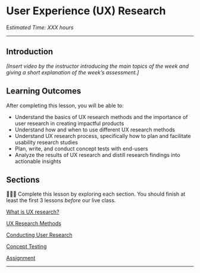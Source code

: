 # User Experience (UX) Research

E*stimated Time: XXX hours*

---

## Introduction

*[Insert video by the instructor introducing the main topics of the week and giving a short explanation of the week’s assessment.]*


## **Learning Outcomes**

After completing this lesson, you will be able to:

- Understand the basics of UX research methods and the importance of user research in creating impactful products
- Understand how and when to use different UX research methods
- Understand UX research process, specifically how to plan and facilitate usability research studies 
- Plan, write, and conduct concept tests with end-users
- Analyze the results of UX research and distill research findings into actionable insights



## Sections

<aside>

👩🏿‍🏫 Complete this lesson by exploring each section. You should finish at least the first 3 lessons _before_ our live class.

</aside>

[What is UX research?]()

[UX Research Methods]()

[Conducting User Research]()

[Concept Testing]()

[Assignment]()

---
